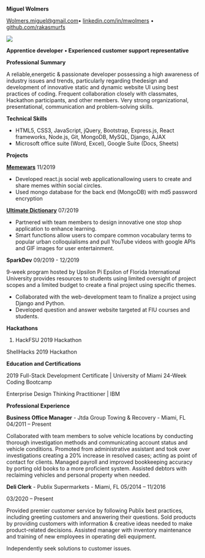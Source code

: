 **Miguel Wolmers**

[Wolmers.miguel@gmail.com](mailto:Wolmers.miguel@gmail.com)• [linkedin.com/in/mwolmers](https://www.linkedin.com/in/mwolmers/) • [github.com/rakasmurfs](https://github.com/rakasmurfs)

![](RackMultipart20200729-4-164bjuc_html_60d9b6f0d13776dd.gif)

**Apprentice developer**  **• Experienced customer support representative**

**Professional Summary**

A reliable,energetic &amp; passionate developer possessing a high awareness of industry issues and trends, particularly regarding thedesign and development of innovative static and dynamic website UI using best practices of coding. Frequent collaboration closely with classmates, Hackathon participants, and other members. Very strong organizational, presentational, communication and problem-solving skills.

**Technical Skills**

- HTML5, CSS3, JavaScript, jQuery, Bootstrap, Express.js, React frameworks, Node.js, Git, MongoDB, MySQL, Django, AJAX
- Microsoft office suite (Word, Excel), Google Suite (Docs, Sheets)

**Projects**

[**Memewars**](https://safe-depths-86355.herokuapp.com/) 11/2019

- Developed react.js social web applicationallowing users to create and share memes within social circles.
- Used mongo database for the back end (MongoDB) with md5 password encryption

[**Ultimate Dictionary**](https://github.com/rakasmurfs/Dictionary-project) 07/2019

- Partnered with team members to design innovative one stop shop application to enhance learning.
- Smart functions allow users to compare common vocabulary terms to popular urban colloquialisms and pull YouTube videos with google APIs and GIF images for user entertainment.

**SparkDev** 09/2019 - 12/2019

9-week program hosted by Upsilon Pi Epsilon of Florida International University provides resources to students using limited oversight of project scopes and a limited budget to create a final project using specific themes.

- Collaborated with the web-development team to finalize a project using Django and Python.
- Developed question and answer website targeted at FIU courses and students.

**Hackathons**

1. HackFSU 2019 Hackathon

ShellHacks 2019 Hackathon

**Education and Certifications**

2019 Full-Stack Development Certificate | University of Miami 24-Week Coding Bootcamp

Enterprise Design Thinking Practitioner | IBM

**Professional Experience**

**Business Office Manager** - Jtda Group Towing &amp; Recovery - Miami, FL 04/2011 – Present

Collaborated with team members to solve vehicle locations by conducting thorough investigation methods and communicating account status and vehicle conditions. Promoted from administrative assistant and took over investigations creating a 20% increase in resolved cases; acting as point of contact for clients. Managed payroll and improved bookkeeping accuracy by porting old books to a more proficient system. Assisted debtors with reclaiming vehicles and personal property when needed.

**Deli Clerk** - Publix Supermarkets - Miami, FL 05/2014 – 11/2016

03/2020 – Present

Provided premier customer service by following Publix best practices, including greeting customers and answering their questions. Sold products by providing customers with information &amp; creative ideas needed to make product-related decisions. Assisted manager with inventory maintenance and training of new employees in operating deli equipment.

Independently seek solutions to customer issues.
